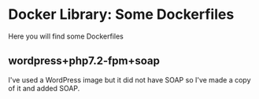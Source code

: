 # Docker Library: Some Dockerfiles

Here you will find some Dockerfiles

## wordpress+php7.2-fpm+soap

I've used a WordPress image but it did not have SOAP so I've made a copy of it and added SOAP.

